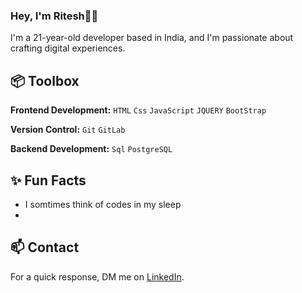 
### Hey, I'm Ritesh👋🏽  

I'm a 21-year-old developer based in India, and I'm passionate about crafting digital experiences. 


 
## 📦 Toolbox

**Frontend Development:** `HTML` `Css` `JavaScript` `JQUERY` `BootStrap` 
 
**Version Control:** `Git` `GitLab` 

**Backend Development:** `Sql` `PostgreSQL`  

 
## ✨ Fun Facts 

- I somtimes think of codes in my sleep
- 


## 📫 Contact

 For a quick response, DM me on [LinkedIn](https://www.linkedin.com/in/ritesh-katwe/). 

